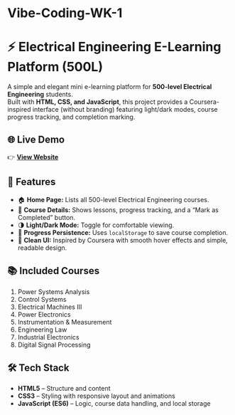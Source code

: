 # Vibe-Coding-WK-1
# ⚡ Electrical Engineering E-Learning Platform (500L)

A simple and elegant mini e-learning platform for **500-level Electrical Engineering** students.  
Built with **HTML, CSS, and JavaScript**, this project provides a Coursera-inspired interface (without branding) featuring light/dark modes, course progress tracking, and completion marking.


## 🌐 Live Demo

👉 **[View Website](https://dydx001.github.io/Vibe-Coding-WK-1/)**

## 🧠 Features

- 🏠 **Home Page:** Lists all 500-level Electrical Engineering courses.  
- 📘 **Course Details:** Shows lessons, progress tracking, and a “Mark as Completed” button.  
- 🌗 **Light/Dark Mode:** Toggle for comfortable viewing.  
- 💾 **Progress Persistence:** Uses `localStorage` to save course completion.  
- 🎨 **Clean UI:** Inspired by Coursera with smooth hover effects and simple, readable design.


## 📚 Included Courses

1. Power Systems Analysis 
2. Control Systems 
3. Electrical Machines III
4. Power Electronics 
5. Instrumentation & Measurement
6. Engineering Law 
7. Industrial Electronics 
8. Digital Signal Processing 

## 🛠️ Tech Stack

- **HTML5** – Structure and content  
- **CSS3** – Styling with responsive layout and animations  
- **JavaScript (ES6)** – Logic, course data handling, and local storage  
